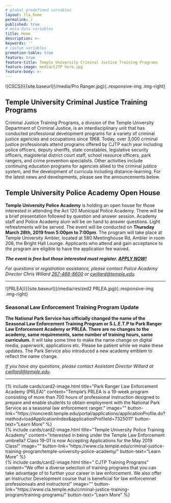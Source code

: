```yaml
---
# global predefined variables
layout: tla_home
permalink: /
published: true
# meta-data variables
title: Home
description: >-
keywords: ''
# custom variables
promotion-table: true
feature: true
feature-title: Temple University Criminal Justice Training Programs
feature-image: media/CJTP hero.jpg  
feature-body: >-
---
```

![CSCS]({{site.baseurl}}/media/Pro Ranger.jpg){:.responsive-img .img-right}
## Temple University Criminal Justice Training Programs
Criminal Justice Training Programs, a division of the Temple University Department of Criminal Justice, is an interdisciplinary unit that has conducted professional development programs for a variety of criminal justice agencies and occupations since 1968. Today, over 3,000 criminal justice professionals attend programs offered by CJTP each year including police officers, deputy sheriffs, state constables, legislative security officers, magisterial district court staff, school resource officers, park rangers, and crime prevention specialists. Other activities include continuing education programs for agencies allied to the criminal justice system, and the development of curricula including distance-learning. For the latest news and developments, please see the announcements below.

## Temple University Police Academy Open House
**Temple University Police Academy** is holding an open house for those interested in attending the Act 120 Municipal Police Academy. There will be a brief presentation followed by question and answer session. Academy staff and Police Academy alum will be on hand to answer questions. Light refreshments will be served. The event will be conducted on **Thursday March 28th, 2019 from 5:00pm to 7:00pm**. The program will take place at Temple University Ambler, located at 580 Meetinghouse Rd, Ambler in room 206, the Bright Hall Lounge. Applicants who attend and gain acceptance to the program are eligible to have the application fee waived.

**_The event is free but those interested must register. [APPLY NOW!](https://noncredit.temple.edu/search/publicCourseSearchDetails.do?method=load&courseId=24804081)_**

_For questions or registration assistance, please contact Police Academy Director Chris Willard [267-468-8600](tel:2674688600) or [cwillard@temple.edu](mailto:cwillard@temple.edu)._

___

![PRLEA]({{site.baseurl}}/media/resized2 PRLEA.jpg){:.responsive-img .img-right}
### Seasonal Law Enforcement Training Program Update<br>
**The National Park Service has officially changed the name of the Seasonal Law Enforcement Training Program or S.L.E.T.P to Park Ranger Law Enforcement Academy or PRLEA. There are no changes to the academy, same requirements, same number of training hours, same curriculum.** It will take some time to make the name change on digital media, paperwork, applications etc. Please be patient while we make these updates.  The Park Service also introduced a new academy emblem to reflect the name change. 

_If you have any questions, please contact Assistant Director Willard at [cwillard@temple.edu](mailto:cwillard@temple.edu)_. 

___

<div class="row row-wide">
  <div class="col m12 l4">{% include cards/card2-image.html
    title="Park Ranger Law Enforcement Academy (PRLEA)"
    content="Temple’s PRLEA is a 19-week program consisting of more than 700 hours of professional instruction designed to prepare and enable students to obtain employment with the National Park Service as a seasonal law enforcement ranger."
    image=""
    button-link="https://noncredit.temple.edu/portal/applications/applicationProfile.do?method=loadApplicationIndex&applicationProfileId=7325011"
    button-text="Learn More" %}
  </div>
  <div class="row row-wide">
    <div class="col m12 l4">{% include cards/card2-image.html
      title="Temple University Police Training Academy"
      content="Interested in being under the Temple Law Enforcement umbrella? Class 19-01 is now Accepting Applications for the May 2019 Class!"
      image=""
      button-link="https://www.cla.temple.edu/criminal-justice-training-program/temple-university-police-academy/"
      button-text="Learn More" %}
    </div>
    <div class="row row-wide">
      <div class="col m12 l4">{% include cards/card2-image.html
        title=" CJTP Training Programs"
        content="We offer a diverse selection of training programs that you can take advantage of to further your career in law enforcement. We also offer an Instructor Development course that is beneficial for law enforcemnet professionsals and instructors!"
        image=""
        button-link="https://www.cla.temple.edu/criminal-justice-training-program/training-programs/"
        button-text="Learn More" %}
      </div>
</div>

